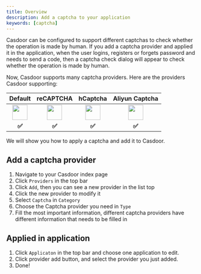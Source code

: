 ```yaml
---
title: Overview
description: Add a captcha to your application
keywords: [captcha]
---
```


Casdoor can be configured to support different captchas to check whether the operation is made by human. If you add a captcha provider and applied it in the application, when the user logins, registers or forgets password and needs to send a code, then a captcha check dialog will appear to check whether the operation is made by human.

Now, Casdoor supports many captcha providers. Here are the providers Casdoor supporting:

|                         **Default**                          |                        **reCAPTCHA**                         |                         **hCaptcha**                         |                      **Aliyun Captcha**                      |
| :----------------------------------------------------------: | :----------------------------------------------------------: | :----------------------------------------------------------: | :----------------------------------------------------------: |
| <img src="https://cdn.casbin.org/img/social_default.png" width="40"></img> | <img src="https://cdn.casbin.org/img/social_recaptcha.png" width="40"></img> | <img src="https://cdn.casbin.org/img/social_hcaptcha.png" width="40"></img> | <img src="https://cdn.casbin.org/img/social_aliyun.png" width="40"></img> |
|                            **✅**                             |                            **✅**                             |                            **✅**                             |                            **✅**                             |

We will show you how to apply  a captcha and add it to Casdoor.

## Add a captcha provider

1. Navigate to your Casdoor index page
2. Click `Providers` in the top bar
3. Click `Add`, then you can see a new provider in the list top
4. Click the new provider to modify it
5. Select `Captcha` in  `Category`
6. Choose the Captcha provider you need in `Type`
7. Fill the most important information, different captcha providers have different information that needs to be filled in

## Applied in application

1. Click `Applicaton` in the top bar and choose one application to edit.
2. Click provider add button, and select the provider you just added.
3. Done!
